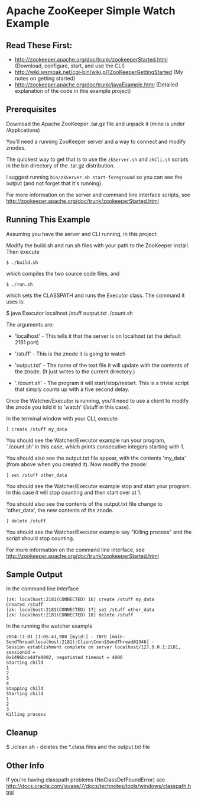Apache ZooKeeper Simple Watch Example
=========

## Read These First:

- http://zookeeper.apache.org/doc/trunk/zookeeperStarted.html (Download, configure, start, and use the CLI)
- http://wiki.wsmoak.net/cgi-bin/wiki.pl?ZooKeeperGettingStarted (My notes on getting started)
- http://zookeeper.apache.org/doc/trunk/javaExample.html (Detailed explanation of the code in this example project)

## Prerequisites

Download the Apache ZooKeeper .tar.gz file and unpack it (mine is under /Applications)

You'll need a running ZooKeeper server and a way to connect and modify znodes.

The quickest way to get that is to use the `zkServer.sh` and `zkCli.sh` scripts in the bin directory of the .tar.gz distribution.

I suggest running `bin/zkServer.sh start-foreground` so you can see the output (and not forget that it's running).

For more information on the server and command line interface scripts, see http://zookeeper.apache.org/doc/trunk/zookeeperStarted.html

## Running This Example

Assuming you have the server and CLI running, in this project:

Modify the build.sh and run.sh files with your path to the ZooKeeper install.  Then execute

    $ ./build.sh

which compiles the two source code files, and 

    $ ./run.sh
    
which sets the CLASSPATH and runs the Executor class.  The command it uses is:

$ java Executor localhost /stuff output.txt ./count.sh

The arguments are:

- 'localhost' - This tells it that the server is on localhost (at the default 2181 port)

- '/stuff' - This is the znode it is going to watch

- 'output.txt' - The name of the text file it will update with the contents of the znode. (It just writes to the current directory.)

- './count.sh' - The program it will start/stop/restart.  This is a trivial script that simply counts up with a five second delay.

Once the Watcher/Executor is running, you'll need to use a client to modify the znode you told it to 'watch' (/stuff in this case).

In the terminal window with your CLI, execute:

    ] create /stuff my_data

You should see the Watcher/Executor example run your program, './count.sh' in this case, which prints consecutive integers starting with 1.

You should also see the output.txt file appear, with the contents 'my_data' (from above when you created it).  Now modify the znode:

    ] set /stuff other_data

You should see the Watcher/Executor example stop and start your program.  In this case it will stop counting and then start over at 1.

You should also see the contents of the output.txt file change to 'other_data', the new contents of the znode.

    ] delete /stuff

You should see the Watcher/Executor example say "Killing process" and the script should stop counting.

For more information on the command line interface, see http://zookeeper.apache.org/doc/trunk/zookeeperStarted.html

## Sample Output

In the command line interface

    [zk: localhost:2181(CONNECTED) 16] create /stuff my_data
    Created /stuff
    [zk: localhost:2181(CONNECTED) 17] set /stuff other_data
    [zk: localhost:2181(CONNECTED) 18] delete /stuff

In the running the watcher example

    2014-11-01 11:05:43,908 [myid:] - INFO [main-SendThread(localhost:2181):ClientCnxn$SendThread@1346] - 
    Session establishment complete on server localhost/127.0.0.1:2181, sessionid =
    0x1496bca44fe0002, negotiated timeout = 4000
    Starting child
    1
    2
    3
    4
    Stopping child
    Starting child
    1
    2
    3
    Killing process

## Cleanup

$ ./clean.sh - deletes the *.class files and the output.txt file

## Other Info

If you're having classpath problems (NoClassDefFoundError) 
see http://docs.oracle.com/javase/7/docs/technotes/tools/windows/classpath.html
